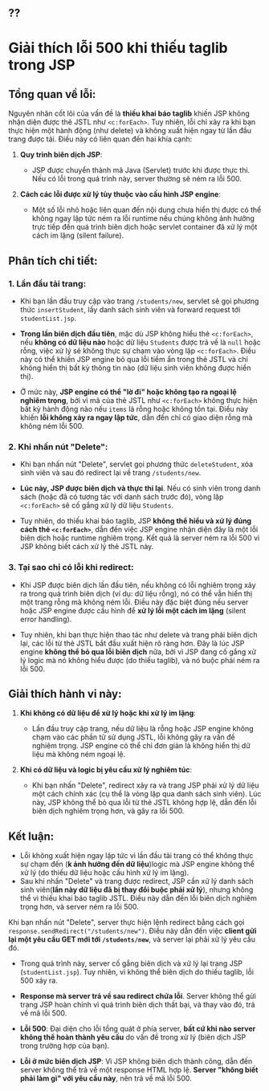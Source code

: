 

## ??
# Giải thích lỗi 500 khi thiếu taglib trong JSP

## Tổng quan về lỗi:
Nguyên nhân cốt lõi của vấn đề là **thiếu khai báo taglib** khiến JSP không nhận diện được thẻ JSTL như `<c:forEach>`. Tuy nhiên, lỗi chỉ xảy ra khi bạn thực hiện một hành động (như delete) và không xuất hiện ngay từ lần đầu trang được tải. Điều này có liên quan đến hai khía cạnh:

1. **Quy trình biên dịch JSP**: 
   - JSP được chuyển thành mã Java (Servlet) trước khi được thực thi. Nếu có lỗi trong quá trình này, server thường sẽ ném ra lỗi 500.
   
2. **Cách các lỗi được xử lý tùy thuộc vào cấu hình JSP engine**: 
   - Một số lỗi nhỏ hoặc liên quan đến nội dung chưa hiển thị được có thể không ngay lập tức ném ra lỗi runtime nếu chúng không ảnh hưởng trực tiếp đến quá trình biên dịch hoặc servlet container đã xử lý một cách im lặng (silent failure).

## Phân tích chi tiết:

### 1. **Lần đầu tải trang**:
   - Khi bạn lần đầu truy cập vào trang `/students/new`, servlet sẽ gọi phương thức `insertStudent`, lấy danh sách sinh viên và forward request tới `studentList.jsp`.
   
   - **Trong lần biên dịch đầu tiên**, mặc dù JSP không hiểu thẻ `<c:forEach>`, nếu **không có dữ liệu nào** hoặc dữ liệu `Students` được trả về là `null` hoặc rỗng, việc xử lý sẽ không thực sự chạm vào vòng lặp `<c:forEach>`. Điều này có thể khiến JSP engine bỏ qua lỗi tiềm ẩn trong thẻ JSTL và chỉ không hiển thị bất kỳ thông tin nào (dữ liệu sinh viên không được hiển thị).

   - Ở mức này, **JSP engine có thể "lờ đi" hoặc không tạo ra ngoại lệ nghiêm trọng**, bởi vì mã của thẻ JSTL như `<c:forEach>` không thực hiện bất kỳ hành động nào nếu `items` là rỗng hoặc không tồn tại. Điều này khiến **lỗi không xảy ra ngay lập tức**, dẫn đến chỉ có giao diện rỗng mà không ném lỗi 500.

### 2. **Khi nhấn nút "Delete"**:
   - Khi bạn nhấn nút "Delete", servlet gọi phương thức `deleteStudent`, xóa sinh viên và sau đó redirect lại về trang `/students/new`.
   
   - **Lúc này, JSP được biên dịch và thực thi lại**. Nếu có sinh viên trong danh sách (hoặc đã có tương tác với danh sách trước đó), vòng lặp `<c:forEach>` sẽ cố gắng xử lý dữ liệu `Students`.
   
   - Tuy nhiên, do thiếu khai báo taglib, JSP **không thể hiểu và xử lý đúng cách thẻ `<c:forEach>`**, dẫn đến việc JSP engine nhận diện đây là một lỗi biên dịch hoặc runtime nghiêm trọng. Kết quả là server ném ra lỗi 500 vì JSP không biết cách xử lý thẻ JSTL này.

### 3. **Tại sao chỉ có lỗi khi redirect**:
   - Khi JSP được biên dịch lần đầu tiên, nếu không có lỗi nghiêm trọng xảy ra trong quá trình biên dịch (ví dụ: dữ liệu rỗng), nó có thể vẫn hiển thị một trang rỗng mà không ném lỗi. Điều này đặc biệt đúng nếu server hoặc JSP engine được cấu hình để **xử lý lỗi một cách im lặng** (silent error handling).
   
   - Tuy nhiên, khi bạn thực hiện thao tác như delete và trang phải biên dịch lại, các lỗi từ thẻ JSTL bắt đầu xuất hiện rõ ràng hơn. Đây là lúc JSP engine **không thể bỏ qua lỗi biên dịch** nữa, bởi vì JSP đang cố gắng xử lý logic mà nó không hiểu được (do thiếu taglib), và nó buộc phải ném ra lỗi 500.

## Giải thích hành vi này:

1. **Khi không có dữ liệu để xử lý hoặc khi xử lý im lặng**: 
   - Lần đầu truy cập trang, nếu dữ liệu là rỗng hoặc JSP engine không chạm vào các phần tử sử dụng JSTL, lỗi không gây ra vấn đề nghiêm trọng. JSP engine có thể chỉ đơn giản là không hiển thị dữ liệu mà không ném ngoại lệ.

2. **Khi có dữ liệu và logic bị yêu cầu xử lý nghiêm túc**: 
   - Khi bạn nhấn "Delete", redirect xảy ra và trang JSP phải xử lý dữ liệu một cách chính xác (cụ thể là vòng lặp qua danh sách sinh viên). Lúc này, JSP không thể bỏ qua lỗi từ thẻ JSTL không hợp lệ, dẫn đến lỗi biên dịch nghiêm trọng hơn, và gây ra lỗi 500.

## Kết luận:

- Lỗi không xuất hiện ngay lập tức vì lần đầu tải trang có thể không thực sự chạm đến (**k ảnh hưởng đến dữ liệu**)logic mà JSP engine không thể xử lý (do thiếu dữ liệu hoặc cấu hình xử lý im lặng).
- Sau khi nhấn "Delete" và trang được redirect, JSP cần xử lý danh sách sinh viên(**lần này dữ liệu đã bị thay đổi buộc phải xử lý**), nhưng không thể vì thiếu khai báo taglib JSTL. Điều này dẫn đến lỗi biên dịch nghiêm trọng hơn, và server ném ra lỗi 500.

Khi bạn nhấn nút "Delete", server thực hiện lệnh redirect bằng cách gọi `response.sendRedirect("/students/new")`. Điều này dẫn đến việc **client gửi lại một yêu cầu GET mới tới `/students/new`**, và server lại phải xử lý yêu cầu đó.

- Trong quá trình này, server cố gắng biên dịch và xử lý lại trang JSP (`studentList.jsp`). Tuy nhiên, vì không thể biên dịch do thiếu taglib, lỗi 500 xảy ra.
- **Response mà server trả về sau redirect chứa lỗi**. Server không thể gửi trang JSP hoàn chỉnh vì quá trình biên dịch thất bại, và thay vào đó, trả về mã lỗi 500.

- **Lỗi 500**: Đại diện cho lỗi tổng quát ở phía server, **bất cứ khi nào server không thể hoàn thành yêu cầu** do vấn đề trong xử lý (biên dịch JSP trong trường hợp của bạn).
    
- **Lỗi ở mức biên dịch JSP**: Vì JSP không biên dịch thành công, dẫn đến server không thể trả về một response HTML hợp lệ. **Server "không biết phải làm gì" với yêu cầu này**, nên trả về mã lỗi 500.